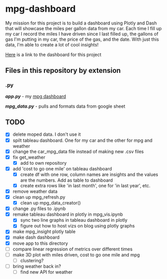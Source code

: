 # mpg-dashboard

My mission for this project is to build a dashboard using Plotly and Dash that will showcase the miles per gallon data from my car. Each time I fill up my car I record the miles I have driven since I last filled up, the gallons of gas I'm putting in my car, the price of the gas, and the date. With just this data, I'm able to create a lot of cool insights!

[Here](https://tidbitstatistics-mpg-dash.herokuapp.com/) is a link to the dashboard for this project

## Files in this repository by extension

### .py

__*app.py*__ - my [mpg dashboard](https://tidbitstatistics-mpg-dash.herokuapp.com/)

__*mpg_data.py*__ - pulls and formats data from google sheet

## TODO

- [x] delete moped data. I don't use it
- [x] spilt tableau dashboard. One for my car and the other for mpg and weather
- [X] change the car_mpg_data file instead of making new .csv files
- [x] fix get_weather
  - [x] add to own repository
- [x] add 'cost to go one mile' on tableau dashboard
  - [x] create df with one row, column names are insights and the values are the numbers. Add as table to dashboard
  - [x] create extra rows like 'in last month', one for 'in last year', etc.
- [x] remove weather data
- [x] clean up mpg_refresh.py
  - [x] clean up mpg_data_creator()
- [x] change .py files to .ipynb
- [x] remake tableau dashboard in plotly in mpg_vis.ipynb
  - [x] sync two line graphs in tableau dashboard in plotly
  - [x] figure out how to host vizs on blog using plotly graphs
- [x] make mpg_insight plotly table
- [x] make dash dashboard
- [x] move app to this directory
- [ ] compare linear regression of metrics over different times
- [ ] make 3D plot with miles driven, cost to go one mile and mpg
  - [ ] clustering?
- [ ] bring weather back in?
  - [ ] find new API for weather
